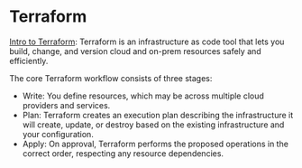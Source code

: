 # Terraform

[Intro to Terraform](https://developer.hashicorp.com/terraform/intro):
Terraform is an infrastructure as code tool that lets you build, change, and version cloud and on-prem resources safely and efficiently.

The core Terraform workflow consists of three stages:
- Write: You define resources, which may be across multiple cloud providers and services.
- Plan: Terraform creates an execution plan describing the infrastructure it will create, update, or destroy based on the existing infrastructure and your configuration.
- Apply: On approval, Terraform performs the proposed operations in the correct order, respecting any resource dependencies. 
